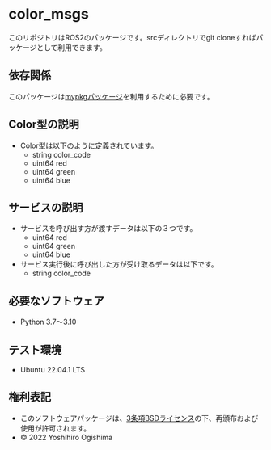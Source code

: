 # color_msgs
このリポジトリはROS2のパッケージです。srcディレクトリでgit cloneすればパッケージとして利用できます。

## 依存関係
このパッケージは[mypkgパッケージ](https://github.com/ogi-y/mypkg)を利用するために必要です。

## Color型の説明
* Color型は以下のように定義されています。
    * string color_code
    * uint64 red
    * uint64 green
    * uint64 blue

## サービスの説明
* サービスを呼び出す方が渡すデータは以下の３つです。
    * uint64 red
    * uint64 green
    * uint64 blue
* サービス実行後に呼び出した方が受け取るデータは以下です。
    * string color_code

## 必要なソフトウェア
* Python 3.7～3.10

## テスト環境
* Ubuntu 22.04.1 LTS

## 権利表記
* このソフトウェアパッケージは、[3条項BSDライセンス](https://opensource.org/licenses/BSD-3-Clause)の下、再頒布および使用が許可されます。
* © 2022 Yoshihiro Ogishima